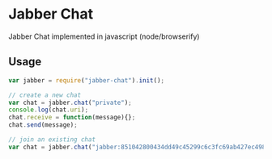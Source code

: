 Jabber Chat
===========

Jabber Chat implemented in javascript (node/browserify)

## Usage

```js
var jabber = require("jabber-chat").init();

// create a new chat
var chat = jabber.chat("private");
console.log(chat.uri);
chat.receive = function(message){};
chat.send(message);

// join an existing chat
var chat = jabber.chat("jabber:851042800434dd49c45299c6c3fc69ab427ec49862739b6449e1fcd77b27d3a6/private/8b945f90f08940c573c29352d767fee4");

```